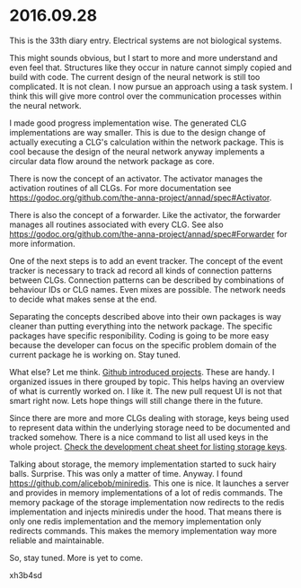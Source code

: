 # 2016.09.28
This is the 33th diary entry. Electrical systems are not biological systems.

This might sounds obvious, but I start to more and more understand and even feel
that. Structures like they occur in nature cannot simply copied and build with
code. The current design of the neural network is still too complicated. It is
not clean. I now pursue an approach using a task system. I think this will give
more control over the communication processes within the neural network.

I made good progress implementation wise. The generated CLG implementations are
way smaller. This is due to the design change of actually executing a CLG's
calculation within the network package. This is cool because the design of the
neural network anyway implements a circular data flow around the network
package as core.

There is now the concept of an activator. The activator manages the activation
routines of all CLGs. For more documentation see
https://godoc.org/github.com/the-anna-project/annad/spec#Activator.

There is also the concept of a forwarder. Like the activator, the forwarder
manages all routines associated with every CLG. See also
https://godoc.org/github.com/the-anna-project/annad/spec#Forwarder for more information.

One of the next steps is to add an event tracker. The concept of the event
tracker is necessary to track ad record all kinds of connection patterns between
CLGs. Connection patterns can be described by combinations of behaviour IDs or
CLG names. Even mixes are possible. The network needs to decide what makes sense
at the end.

Separating the concepts described above into their own packages is way cleaner
than putting everything into the network package. The specific packages have
specific responibility. Coding is going to be more easy because the developer
can focus on the specific problem domain of the current package he is working
on. Stay tuned.

What else? Let me think. [Github introduced
projects](https://help.github.com/articles/tracking-the-progress-of-your-work-with-projects/).
These are handy. I organized issues in there grouped by topic. This helps having
an overview of what is currently worked on. I like it. The new pull request UI
is not that smart right now. Lets hope things will still change there in the
future.

Since there are more and more CLGs dealing with storage, keys being used to
represent data within the underlying storage need to be documented and tracked
somehow. There is a nice command to list all used keys in the whole project.
[Check the development cheat sheet for listing storage
keys](https://github.com/the-anna-project/annad/blob/master/doc/development/cheat_sheet.md#list-storage-keys).

Talking about storage, the memory implementation started to suck hairy balls.
Surprise. This was only a matter of time. Anyway. I found
https://github.com/alicebob/miniredis. This one is nice. It launches a server
and provides in memory implementations of a lot of redis commands. The memory
package of the storage implementation now redirects to the redis implementation
and injects miniredis under the hood. That means there is only one redis
implementation and the memory implementation only redirects commands. This makes
the memory implementation way more reliable and maintainable.

So, stay tuned. More is yet to come.

xh3b4sd
